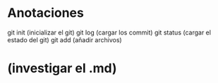 # Anotaciones
git init (inicializar el git)
git log (cargar los commit)
git status (cargar el estado del git)
git add (añadir archivos)

# (investigar el .md)

